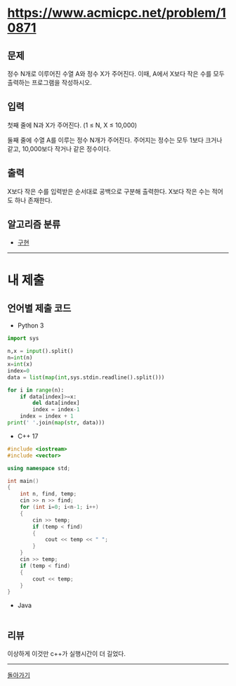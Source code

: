 # https://www.acmicpc.net/problem/10871

## 문제

정수 N개로 이루어진 수열 A와 정수 X가 주어진다. 이때, A에서 X보다 작은 수를 모두 출력하는 프로그램을 작성하시오.

## 입력

첫째 줄에 N과 X가 주어진다. (1 ≤ N, X ≤ 10,000)

둘째 줄에 수열 A를 이루는 정수 N개가 주어진다. 주어지는 정수는 모두 1보다 크거나 같고, 10,000보다 작거나 같은 정수이다.

## 출력

X보다 작은 수를 입력받은 순서대로 공백으로 구분해 출력한다. X보다 작은 수는 적어도 하나 존재한다.

## 알고리즘 분류

- [구현](https://www.acmicpc.net/problem/tag/102)

---
# 내 제출

## 언어별 제출 코드

- Python 3
``` python
import sys

n,x = input().split()
n=int(n)
x=int(x)
index=0
data = list(map(int,sys.stdin.readline().split()))

for i in range(n):
    if data[index]>=x:
        del data[index]
        index = index-1
    index = index + 1
print(' '.join(map(str, data)))
```

- C++ 17
``` c++
#include <iostream>
#include <vector>

using namespace std;

int main()
{
    int n, find, temp;
    cin >> n >> find;
    for (int i=0; i<n-1; i++)
    {
        cin >> temp;
        if (temp < find)
        {
            cout << temp << " ";
        }
    }
    cin >> temp;
    if (temp < find)
    {
        cout << temp;
    }
}
```

- Java
``` java

```

## 리뷰

이상하게 이것만 c++가 실행시간이 더 길었다. 


---
[돌아가기](../Step.md)